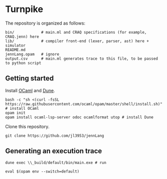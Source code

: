 # Turnpike

The repository is organized as follows:

```
bin/            # main.ml and CRAQ specifications (for example, CRAQ.jenn) here
lib/            # compiler front-end (lexer, parser, ast) here + simulator
README.md       
jennLang.opam   # ignore
output.csv      # main.ml generates trace to this file, to be passed to python script
```

## Getting started

Install [OCaml](https://ocaml.org/install) and [Dune](https://dune.build/).
```
bash -c "sh <(curl -fsSL https://raw.githubusercontent.com/ocaml/opam/master/shell/install.sh)" # install OCaml
opam init 
opam install ocaml-lsp-server odoc ocamlformat utop # install Dune
```

Clone this repository.
```
git clone https://github.com/jl3953/jennLang
```

## Generating an execution trace
```
dune exec \\_build/default/bin/main.exe # run
```


```
eval $(opam env --switch=default)
```
